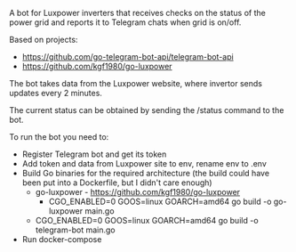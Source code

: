 A bot for Luxpower inverters that receives checks on the status of the power grid and reports it to Telegram chats when grid is on/off.

Based on projects:
* https://github.com/go-telegram-bot-api/telegram-bot-api
* https://github.com/kgf1980/go-luxpower

The bot takes data from the Luxpower website, where invertor sends updates every 2 minutes.

The current status can be obtained by sending the /status command to the bot.

To run the bot you need to:
* Register Telegram bot and get its token
* Add token and data from Luxpower site to env, rename env to .env
* Build Go binaries for the required architecture (the build could have been put into a Dockerfile, but I didn't care enough)
  * go-luxpower - https://github.com/kgf1980/go-luxpower
    * CGO_ENABLED=0 GOOS=linux GOARCH=amd64 go build -o go-luxpower main.go
  * CGO_ENABLED=0 GOOS=linux GOARCH=amd64 go build -o telegram-bot main.go
* Run docker-compose